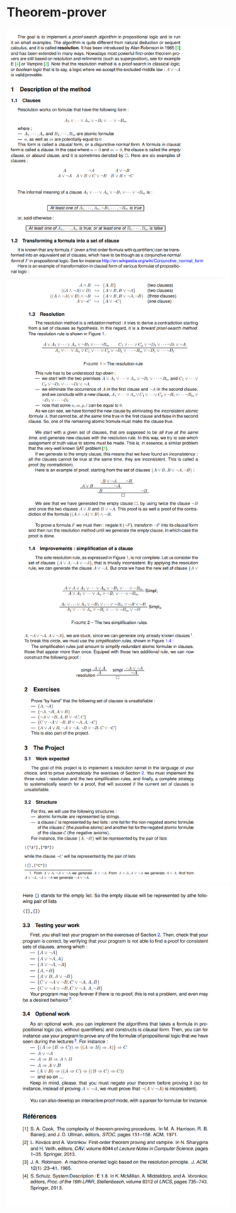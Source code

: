 # Theorem-prover



![Alt text](https://github.com/Aliai3aiai/Theorem-prover/blob/master/1.png?raw=true)
![Alt text](https://github.com/Aliai3aiai/Theorem-prover/blob/master/2.png?raw=true)
![Alt text](https://github.com/Aliai3aiai/Theorem-prover/blob/master/3.png?raw=true)
![Alt text](https://github.com/Aliai3aiai/Theorem-prover/blob/master/4.png?raw=true)


